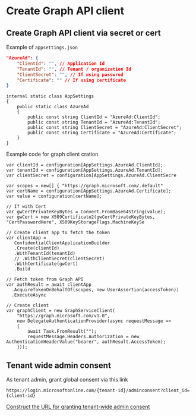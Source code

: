 

# Create Graph API client 

## Create Graph API client via secret or cert

Example of `appsettings.json`
``` Json
"AzureAd": {
    "ClientId": "", // Application Id
    "TenantId": "", // Tenant / organization Id
    "ClientSecret": "", // If using passwrod
    "Certificate": "" // If using certificate
}

```

``` CSharp
internal static class AppSettings
{
    public static class AzureAd
    {
        public const string ClientId = "AzureAd:ClientId";
        public const string TenantId = "AzureAd:TenantId";
        public const string ClientSecret = "AzureAd:ClientSecret";
        public const string Certificate = "AzureAd:Certificate";
    }
}
```

Example code for graph client cration
``` CSharp
var clientId = configuration[AppSettings.AzureAd.ClientId];
var tenantId = configuration[AppSettings.AzureAd.TenantId];
var clientSecret = configuration[AppSettings.AzureAd.ClientSecre

var scopes = new[] { "https://graph.microsoft.com/.default"
var certName = configuration[AppSettings.AzureAd.Certificate];
var value = configuration[certName];

// If with Cert
var gwCertPrivateKeyBytes = Convert.FromBase64String(value);
var gwCert = new X509Certificate2(gwCertPrivateKeyBytes, "CertPasswordHere", X509KeyStorageFlags.MachineKeySe

// Create client app to fetch the token
var clientApp =
   ConfidentialClientApplicationBuilder
   .Create(clientId)
   .WithTenantId(tenantId)
   // .WithClientSecret(clientSecret)
   .WithCertificate(gwCert)
   .Build

// Fetch token from Graph API
var authResult = await clientApp
  .AcquireTokenOnBehalfOf(scopes, new UserAssertion(accessToken))
  .ExecuteAsync
  
// Create client
var graphClient = new GraphServiceClient(
    "https://graph.microsoft.com/v1.0",
    new DelegateAuthenticationProvider(async requestMessage =>
    {
        await Task.FromResult("");
        requestMessage.Headers.Authorization = new AuthenticationHeaderValue("bearer", authResult.AccessToken);
    }));
```

## Tenant wide admin consent

As tenant admin, grant global consent via this link
```
https://login.microsoftonline.com/{tenant-id}/adminconsent?client_id={client-id}
```

[Construct the URL for granting tenant-wide admin consent](https://docs.microsoft.com/en-us/azure/active-directory/manage-apps/grant-admin-consent#construct-the-url-for-granting-tenant-wide-admin-consent)
